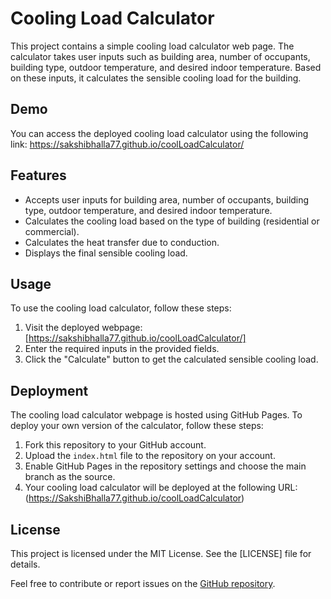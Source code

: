 # Cooling Load Calculator

This project contains a simple cooling load calculator web page. The calculator takes user inputs such as building area, number of occupants, building type, outdoor temperature, and desired indoor temperature. Based on these inputs, it calculates the sensible cooling load for the building.

## Demo

You can access the deployed cooling load calculator using the following link:
https://sakshibhalla77.github.io/coolLoadCalculator/

## Features

- Accepts user inputs for building area, number of occupants, building type, outdoor temperature, and desired indoor temperature.
- Calculates the cooling load based on the type of building (residential or commercial).
- Calculates the heat transfer due to conduction.
- Displays the final sensible cooling load.

## Usage

To use the cooling load calculator, follow these steps:

1. Visit the deployed webpage: [https://sakshibhalla77.github.io/coolLoadCalculator/]
2. Enter the required inputs in the provided fields.
3. Click the "Calculate" button to get the calculated sensible cooling load.

## Deployment

The cooling load calculator webpage is hosted using GitHub Pages. To deploy your own version of the calculator, follow these steps:

1. Fork this repository to your GitHub account.
2. Upload the `index.html` file to the repository on your account.
3. Enable GitHub Pages in the repository settings and choose the main branch as the source.
4. Your cooling load calculator will be deployed at the following URL: (https://SakshiBhalla77.github.io/coolLoadCalculator)

## License

This project is licensed under the MIT License. See the [LICENSE] file for details.

Feel free to contribute or report issues on the [GitHub repository](https://github.com/SakshiBhalla77/coolLoadCalculator).